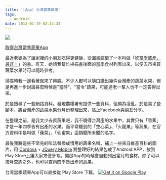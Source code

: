 ```yaml
---
title: '[App] 台灣當季蔬果'
tags:
  - Android
date: 2013-01-19 02:13:34
---
```


[![](http://3.bp.blogspot.com/-YAZLRdtmLlM/UPn5gdSAh_I/AAAAAAAAC8w/ks4LT1tSc7Y/s640/seasonsfood.png)](http://3.bp.blogspot.com/-YAZLRdtmLlM/UPn5gdSAh_I/AAAAAAAAC8w/ks4LT1tSc7Y/s1600/seasonsfood.png)

[取得台灣當季蔬果App](https://play.google.com/store/apps/details?id=tw.idv.gasolin.seasonfood)

最近老婆為了讓家裡的小朋友吃得更健康，從圖書館借了一本叫做「[吃當季盛產，最好！](http://www.books.com.tw/exep/assp.php/gasolin/exep/prod/booksfile.php?item=0010535135)」的書。有天，她請我幫忙掃描書後面的當季食材列表出來，以便去市場買蔬菜水果時可以隨時參考。

掃描時我一邊看著就來了興趣。不少人都可以隨口講出幾件台灣產的蔬菜水果，但是再進一步討論甚麼時候是"當時"、"當令"蔬果，可能連老一輩人也不一定答得出來。

於是搜尋了一些網路資料，發現農糧署有提供一些資料，但頗為凌亂，於是寫了些腳本，將台灣產的蔬菜水果分月份整理出來，貼上Facebook與朋友分享。

在整理之前，是我太少去買蔬果吧，我不曉得台灣產的水果中，其實只有「香蕉」才是一年四季皆有出產的水果。而平常聽到的「空心菜」、「火龍果」等蔬果，在官方資料中是叫做「蕹菜」、「仙蜜果」這類聞所未聞的名字。

最後我將這些不常見的叫法替換成慣用的蔬果名稱，補上一些來自維基百科的圖片，用 [Cordova](http://cordova.apache.org/) + [JQuery Mobile](http://jquerymobile.com/) 將整理好的結果包成了Android APP，放到Play Store上讓大家方便參考。開啟App的時候會自動列出當月的食材，除了可以按月查詢之外，也可以查詢四季皆出產的蔬果。

台灣當季蔬果App可以直接從 Play Store 下載。
[![Get it on Google Play](https://developer.android.com/images/brand/zh-cn_generic_rgb_wo_45.png)
](https://play.google.com/store/apps/details?id=tw.idv.gasolin.seasonfood)
